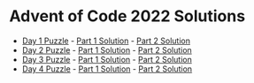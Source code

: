 # Advent of Code 2022 Solutions

- [Day 1 Puzzle](https://adventofcode.com/2022/day/1) - [Part 1 Solution](./src/day1/part1.js) - [Part 2 Solution](./src/day1/part2.js)
- [Day 2 Puzzle](https://adventofcode.com/2022/day/2) - [Part 1 Solution](./src/day2/part1.js) - [Part 2 Solution](./src/day2/part2.js)
- [Day 3 Puzzle](https://adventofcode.com/2022/day/3) - [Part 1 Solution](./src/day3/part1.js) - [Part 2 Solution](./src/day3/part2.js)
- [Day 4 Puzzle](https://adventofcode.com/2022/day/4) - [Part 1 Solution](./src/day4/part1.js) - [Part 2 Solution](./src/day4/part2.js)